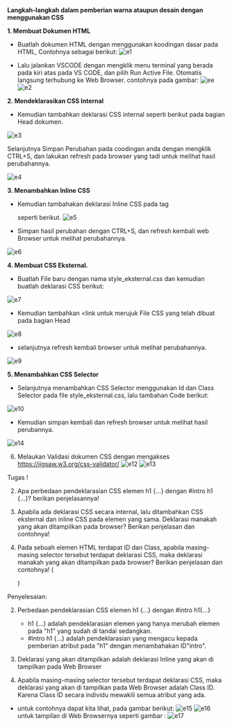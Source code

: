 **<b>Langkah-langkah dalam pemberian warna ataupun desain dengan menggunakan CSS</b>**

**1. Membuat Dokumen HTML**
    

- Buatlah dokumen HTML dengan menggunakan koodingan dasar pada HTML, Contohnya sebagai berikut:
![e1](https://user-images.githubusercontent.com/81581236/113515920-93fc7080-95a1-11eb-9b53-fbb2830fd0b2.PNG)

- Lalu jalankan VSCODE dengan mengklik menu terminal yang berada pada kiri atas pada VS CODE, dan pilih Run Active File. Otomatis langsung terhubung ke Web Browser. contohnya pada gambar:
 ![ee](https://user-images.githubusercontent.com/81581236/113516135-da9e9a80-95a2-11eb-8bfc-93930fec67b5.PNG)
![e2](https://user-images.githubusercontent.com/81581236/113516140-e38f6c00-95a2-11eb-896b-984abdf293f4.PNG)

**2. Mendeklarasikan CSS Internal**
    
 

-  Kemudian tambahkan deklarasi CSS internal seperti berikut pada bagian Head dokumen.

![e3](https://user-images.githubusercontent.com/81581236/113516356-03735f80-95a4-11eb-9963-ebe7bc72996c.PNG)

Selanjutnya Simpan Perubahan pada coodingan anda dengan mengklik CTRL+S, dan lakukan refresh pada browser yang tadi untuk melihat hasil perubahannya.

![e4](https://user-images.githubusercontent.com/81581236/113516495-c196e900-95a4-11eb-9d7a-115d9e7431db.PNG)

**3. Menambahkan Inline CSS**

- Kemudian tambahakan deklarasi Inline CSS pada tag <p> seperti berikut.
![e5](https://user-images.githubusercontent.com/81581236/113516577-3407c900-95a5-11eb-8144-3efcdcd708b7.PNG)
- Simpan hasil  perubahan dengan CTRL+S, dan refresh kembali web Browser untuk melihat perubahannya.

![e6](https://user-images.githubusercontent.com/81581236/113516625-792bfb00-95a5-11eb-9d7c-2b004dca68a6.PNG)

**4. Membuat CSS Eksternal.**
- Buatlah File baru dengan nama style_eksternal.css dan kemudian buatlah deklarasi CSS berikut:

![e7](https://user-images.githubusercontent.com/81581236/113516664-b8f2e280-95a5-11eb-9854-f047e8490294.PNG)
- Kemudian tambahkan <link untuk merujuk File CSS yang telah dibuat pada bagian Head

![e8](https://user-images.githubusercontent.com/81581236/113516706-edff3500-95a5-11eb-9938-53a012708df6.PNG)
- selanjutnya refresh kembali browser untuk melihat perubahannya.

![e9](https://user-images.githubusercontent.com/81581236/113516741-23a41e00-95a6-11eb-8e67-e68ac5cfdfc5.PNG)

**5. Menambahkan CSS Selector**
- Selanjutnya menambahkan CSS Selector menggunakan Id dan Class Selector pada file style_eksternal.css, lalu tambahan Code berikut:

![e10](https://user-images.githubusercontent.com/81581236/113516826-a3ca8380-95a6-11eb-9f4f-07b8fc77846b.PNG)

- Kemudian simpan kembali dan refresh browser untuk melihat hasil perubannya.

![e14](https://user-images.githubusercontent.com/81581236/113576201-4fc4ab00-9649-11eb-91a1-9c7bfa7c3607.PNG)


6. Melaukan Validasi dokumen CSS dengan mengakses https://jigsaw.w3.org/css-validator/
![e12](https://user-images.githubusercontent.com/81581236/113517206-bf368e00-95a8-11eb-92e4-b6e921587c35.PNG)
![e13](https://user-images.githubusercontent.com/81581236/113517214-c52c6f00-95a8-11eb-85b8-2a60929d8b67.PNG)


Tugas !

2. Apa perbedaan pendeklarasian CSS elemen h1 {...} dengan #intro h1 {...}? berikan
penjelasannya!

3. Apabila ada deklarasi CSS secara internal, lalu ditambahkan CSS eksternal dan inline CSS pada
elemen yang sama. Deklarasi manakah yang akan ditampilkan pada browser? Berikan
penjelasan dan contohnya!

4. Pada sebuah elemen HTML terdapat ID dan Class, apabila masing-masing selector tersebut
terdapat deklarasi CSS, maka deklarasi manakah yang akan ditampilkan pada browser?
Berikan penjelasan dan contohnya! ( <p id="paragraf-1" class="text-paragraf"> )
   
Penyelesaian:

2. Perbedaan pendeklarasian  CSS elemen h1 {...} dengan #intro h1{...}

   - h1 {...} adalah pendeklarasian elemen yang hanya merubah elemen pada "h1" yang sudah di tandai sedangkan.
   - #intro h1 {...} adalah pendeklarasian yang mengacu kepada pemberian atribut pada "h1" dengan menambahakan ID"intro".

3. Deklarasi yang akan ditampilkan adalah deklarasi Inline yang akan di tampilkan pada Web Browser
4. Apabila masing-masing selector tersebut terdapat deklarasi CSS, maka deklarasi yang akan di tampilkan pada Web Browser adalah Class ID. Karena Class ID secara individu mewakili semua atribut yang ada. 
- untuk contohnya dapat kita lihat, pada gambar berikut:
![e15](https://user-images.githubusercontent.com/81581236/113592289-27e04200-965f-11eb-8702-fa4ea9cf0f42.PNG)
![e16](https://user-images.githubusercontent.com/81581236/113593270-6de9d580-9660-11eb-8423-00f92d630096.PNG)
untuk tampilan di Web Browsernya seperti gambar :
![e17](https://user-images.githubusercontent.com/81581236/113593352-89ed7700-9660-11eb-8c68-4574399820a9.PNG)


